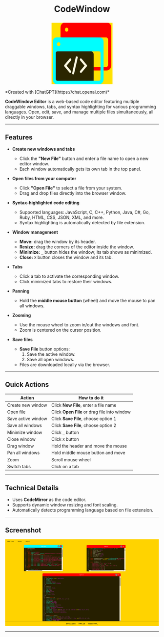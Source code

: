 # <p align="center">CodeWindow</p>
<p align="center"><img src="https://github.com/espmaniac/CodeWindow/blob/main/favicon.svg" width="200" height="200" /></p>
*Created with [ChatGPT](https://chat.openai.com)*

**CodeWindow Editor** is a web-based code editor featuring multiple draggable windows, tabs, and syntax highlighting for various programming languages. Open, edit, save, and manage multiple files simultaneously, all directly in your browser.

---

## Features

- **Create new windows and tabs**
  - Click the **"New File"** button and enter a file name to open a new editor window.
  - Each window automatically gets its own tab in the top panel.

- **Open files from your computer**
  - Click **"Open File"** to select a file from your system.
  - Drag and drop files directly into the browser window.

- **Syntax-highlighted code editing**
  - Supported languages: JavaScript, C, C++, Python, Java, C#, Go, Ruby, HTML, CSS, JSON, XML, and more.
  - Syntax highlighting is automatically detected by file extension.

- **Window management**
  - **Move:** drag the window by its header.
  - **Resize:** drag the corners of the editor inside the window.
  - **Minimize:** `_` button hides the window; its tab shows as minimized.
  - **Close:** `X` button closes the window and its tab.

- **Tabs**
  - Click a tab to activate the corresponding window.
  - Click minimized tabs to restore their windows.

- **Panning**
  - Hold the **middle mouse button** (wheel) and move the mouse to pan all windows.

- **Zooming**
  - Use the mouse wheel to zoom in/out the windows and font.
  - Zoom is centered on the cursor position.

- **Save files**
  - **Save File** button options:
    1. Save the active window.
    2. Save all open windows.
  - Files are downloaded locally via the browser.

---

## Quick Actions

| Action | How to do it |
|--------|--------------|
| Create new window | Click **New File**, enter a file name |
| Open file | Click **Open File** or drag file into window |
| Save active window | Click **Save File**, choose option 1 |
| Save all windows | Click **Save File**, choose option 2 |
| Minimize window | Click `_` button |
| Close window | Click `X` button |
| Drag window | Hold the header and move the mouse |
| Pan all windows | Hold middle mouse button and move |
| Zoom | Scroll mouse wheel |
| Switch tabs | Click on a tab |

---

## Technical Details

- Uses **CodeMirror** as the code editor.  
- Supports dynamic window resizing and font scaling.  
- Automatically detects programming language based on file extension.  

---

## Screenshot

![Screenshot Example](https://github.com/espmaniac/CodeWindow/blob/main/screenshot.png)

---
